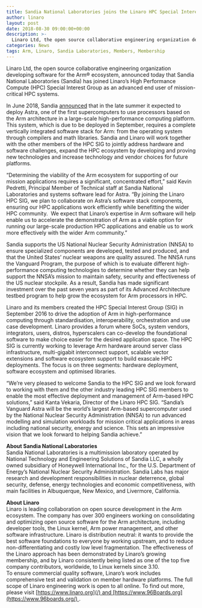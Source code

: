 ```yaml
---
title: Sandia National Laboratories joins the Linaro HPC Special Interest Group
author: linaro
layout: post
date: 2018-08-30 09:00:00+00:00
description: >-
  Linaro Ltd, the open source collaborative engineering organization developing software for the Arm ecosystem, announced today that Sandia National Laboratories (Sandia) has joined Linaro’s High Performance Compute (HPC) Special Interest Group as an advanced end user of mission-critical HPC systems. 
categories: News
tags: Arm, Linaro, Sandia Laboratories, Members, Membership
---
```


Linaro Ltd, the open source collaborative engineering organization developing software for the Arm® ecosystem, announced today that Sandia National Laboratories (Sandia) has joined Linaro’s High Performance Compute (HPC) Special Interest Group as an advanced end user of mission-critical HPC systems.

In June 2018, Sandia [announced](https://share-ng.sandia.gov/news/resources/news_releases/arm_supercomputer/) that in the late summer it expected to deploy Astra, one of the first supercomputers to use processors based on the Arm architecture in a large-scale high-performance computing platform. This system, which is due to be deployed in September, requires a complete vertically integrated software stack for Arm: from the operating system through compilers and math libraries. Sandia and Linaro will work together with the other members of the HPC SIG to jointly address hardware and software challenges, expand the HPC ecosystem by developing and proving new technologies and increase technology and vendor choices for future platforms.

“Determining the viability of the Arm ecosystem for supporting of our mission applications requires a significant, concentrated effort,” said Kevin Pedretti, Principal Member of Technical staff at Sandia National Laboratories and systems software lead for Astra. “By joining the Linaro HPC SIG, we plan to collaborate on Astra’s software stack components, ensuring our HPC applications work efficiently while benefitting the wider HPC community.  We expect that Linaro’s expertise in Arm software will help enable us to accelerate the demonstration of Arm as a viable option for running our large-scale production HPC applications and enable us to work more effectively with the wider Arm community.”

Sandia supports the US National Nuclear Security Administration (NNSA) to ensure specialized components are developed, tested and produced, and that the United States’ nuclear weapons are quality assured. The NNSA runs the Vanguard Program, the purpose of which is to evaluate different high-performance computing technologies to determine whether they can help support the NNSA’s mission to maintain safety, security and effectiveness of the US nuclear stockpile. As a result, Sandia has made significant investment over the past seven years as part of its Advanced Architecture testbed program to help grow the ecosystem for Arm processors in HPC.

Linaro and its members created the HPC Special Interest Group (SIG) in September 2016 to drive the adoption of Arm in high-performance computing through standardisation, interoperability, orchestration and use case development. Linaro provides a forum where SoCs, system vendors, integrators, users, distros, hyperscalers can co-develop the foundational software to make choice easier for the desired application space. The HPC SIG is currently working to leverage Arm hardware around server class infrastructure, multi-gigabit interconnect support, scalable vector extensions and software ecosystem support to build exascale HPC deployments. The focus is on three segments: hardware deployment, software ecosystem and optimised libraries.

“We’re very pleased to welcome Sandia to the HPC SIG and we look forward to working with them and the other industry leading HPC SIG members to enable the most effective deployment and management of Arm-based HPC solutions,” said Kanta Vekaria, Director of the Linaro HPC SIG. “Sandia’s Vanguard Astra will be the world’s largest Arm-based supercomputer used by the National Nuclear Security Administration (NNSA) to run advanced modelling and simulation workloads for mission critical applications in areas including national security, energy and science. This sets an impressive vision that we look forward to helping Sandia achieve.”

**About Sandia National Laboratories**  
Sandia National Laboratories is a multimission laboratory operated by National Technology and Engineering Solutions of Sandia LLC, a wholly owned subsidiary of Honeywell International Inc., for the U.S. Department of Energy’s National Nuclear Security Administration. Sandia Labs has major research and development responsibilities in nuclear deterrence, global security, defense, energy technologies and economic competitiveness, with main facilities in Albuquerque, New Mexico, and Livermore, California.

**About Linaro**  
Linaro is leading collaboration on open source development in the Arm ecosystem. The company has over 300 engineers working on consolidating and optimizing open source software for the Arm architecture, including developer tools, the Linux kernel, Arm power management, and other software infrastructure. Linaro is distribution neutral: it wants to provide the best software foundations to everyone by working upstream, and to reduce non-differentiating and costly low level fragmentation. The effectiveness of the Linaro approach has been demonstrated by Linaro’s growing membership, and by Linaro consistently being listed as one of the top five company contributors, worldwide, to Linux kernels since 3.10.  
To ensure commercial quality software, Linaro’s work includes comprehensive test and validation on member hardware platforms. The full scope of Linaro engineering work is open to all online. To find out more, please visit [https://www.linaro.org](/) and [https://www.96Boards.org](https://www.96boards.org/) .
